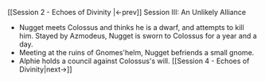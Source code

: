 [[Session 2 - Echoes of Divinity |<-prev]]
Session III: An Unlikely Alliance
- Nugget meets Colossus and thinks he is a dwarf, and attempts to kill him. Stayed by Azmodeus, Nugget is sworn to Colossus for a year and a day.
- Meeting at the ruins of Gnomes'helm, Nugget befriends a small gnome. 
- Alphie holds a council against Colossus's will.
[[Session 4 - Echoes of Divinity|next->]]